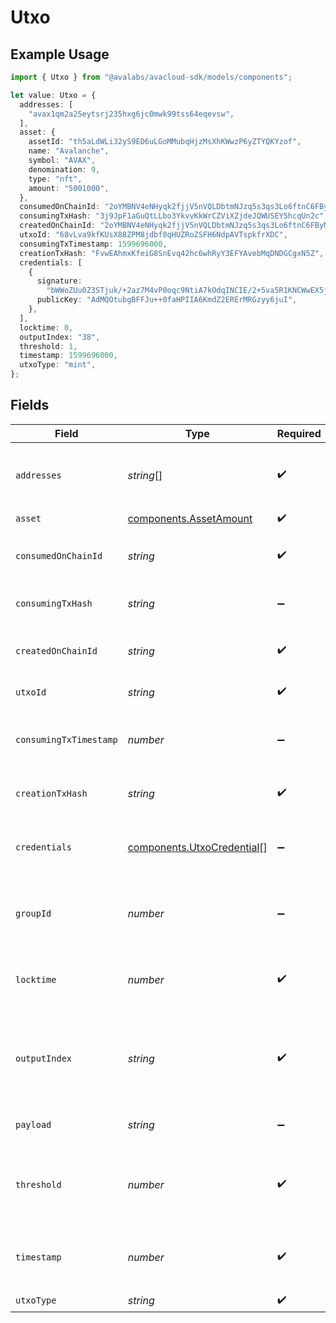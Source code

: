 # Utxo

## Example Usage

```typescript
import { Utxo } from "@avalabs/avacloud-sdk/models/components";

let value: Utxo = {
  addresses: [
    "avax1qm2a25eytsrj235hxg6jc0mwk99tss64eqevsw",
  ],
  asset: {
    assetId: "th5aLdWLi32yS9ED6uLGoMMubqHjzMsXhKWwzP6yZTYQKYzof",
    name: "Avalanche",
    symbol: "AVAX",
    denomination: 9,
    type: "nft",
    amount: "5001000",
  },
  consumedOnChainId: "2oYMBNV4eNHyqk2fjjV5nVQLDbtmNJzq5s3qs3Lo6ftnC6FByM",
  consumingTxHash: "3j9JpF1aGuQtLLbo3YkvvKkWrCZViXZjdeJQWUSEY5hcqUn2c",
  createdOnChainId: "2oYMBNV4eNHyqk2fjjV5nVQLDbtmNJzq5s3qs3Lo6ftnC6FByM",
  utxoId: "68vLva9kfKUsX88ZPM8jdbf8qHUZRoZSFH6NdpAVTspkfrXDC",
  consumingTxTimestamp: 1599696000,
  creationTxHash: "FvwEAhmxKfeiG8SnEvq42hc6whRyY3EFYAvebMqDNDGCgxN5Z",
  credentials: [
    {
      signature:
        "bWWoZUu0Z3STjuk/+2az7M4vP0oqc9NtiA7kOdqINCIE/2+5va5R1KNCWwEX5jE1xVHLvAxU2LHTN5gK8m84HwA",
      publicKey: "AdMQOtubgBFFJu++0faHPIIA6KmdZ2ERErMRGzyy6juI",
    },
  ],
  locktime: 0,
  outputIndex: "38",
  threshold: 1,
  timestamp: 1599696000,
  utxoType: "mint",
};
```

## Fields

| Field                                                                                 | Type                                                                                  | Required                                                                              | Description                                                                           | Example                                                                               |
| ------------------------------------------------------------------------------------- | ------------------------------------------------------------------------------------- | ------------------------------------------------------------------------------------- | ------------------------------------------------------------------------------------- | ------------------------------------------------------------------------------------- |
| `addresses`                                                                           | *string*[]                                                                            | :heavy_check_mark:                                                                    | Addresses that are eligible to sign the consumption of this output.                   | [<br/>"avax1qm2a25eytsrj235hxg6jc0mwk99tss64eqevsw"<br/>]                             |
| `asset`                                                                               | [components.AssetAmount](../../models/components/assetamount.md)                      | :heavy_check_mark:                                                                    | N/A                                                                                   |                                                                                       |
| `consumedOnChainId`                                                                   | *string*                                                                              | :heavy_check_mark:                                                                    | Blockchain ID on which this output is consumed on.                                    | 2oYMBNV4eNHyqk2fjjV5nVQLDbtmNJzq5s3qs3Lo6ftnC6FByM                                    |
| `consumingTxHash`                                                                     | *string*                                                                              | :heavy_minus_sign:                                                                    | Transaction ID that consumed this output.                                             | 3j9JpF1aGuQtLLbo3YkvvKkWrCZViXZjdeJQWUSEY5hcqUn2c                                     |
| `createdOnChainId`                                                                    | *string*                                                                              | :heavy_check_mark:                                                                    | Blockchain ID on which this output is created on.                                     | 2oYMBNV4eNHyqk2fjjV5nVQLDbtmNJzq5s3qs3Lo6ftnC6FByM                                    |
| `utxoId`                                                                              | *string*                                                                              | :heavy_check_mark:                                                                    | UTXO ID for this output.                                                              | 68vLva9kfKUsX88ZPM8jdbf8qHUZRoZSFH6NdpAVTspkfrXDC                                     |
| `consumingTxTimestamp`                                                                | *number*                                                                              | :heavy_minus_sign:                                                                    | Unix timestamp in seconds at which this output was consumed.                          | 1599696000                                                                            |
| `creationTxHash`                                                                      | *string*                                                                              | :heavy_check_mark:                                                                    | Transaction ID that created this output.                                              | FvwEAhmxKfeiG8SnEvq42hc6whRyY3EFYAvebMqDNDGCgxN5Z                                     |
| `credentials`                                                                         | [components.UtxoCredential](../../models/components/utxocredential.md)[]              | :heavy_minus_sign:                                                                    | Credentials that signed the transaction to consume this utxo                          |                                                                                       |
| `groupId`                                                                             | *number*                                                                              | :heavy_minus_sign:                                                                    | Index representing the minting set for the NFT mint output.                           |                                                                                       |
| `locktime`                                                                            | *number*                                                                              | :heavy_check_mark:                                                                    | Locktime in seconds after which this output can be consumed.                          | 0                                                                                     |
| `outputIndex`                                                                         | *string*                                                                              | :heavy_check_mark:                                                                    | Postion of this output in a list of lexiographically sorted outputs of a transaction. | 38                                                                                    |
| `payload`                                                                             | *string*                                                                              | :heavy_minus_sign:                                                                    | Hex encoded data for NFT assets.                                                      |                                                                                       |
| `threshold`                                                                           | *number*                                                                              | :heavy_check_mark:                                                                    | Minimum number of signatures required to consume this output.                         | 1                                                                                     |
| `timestamp`                                                                           | *number*                                                                              | :heavy_check_mark:                                                                    | Unix timestamp in seconds at which this outptut was created.                          | 1599696000                                                                            |
| `utxoType`                                                                            | *string*                                                                              | :heavy_check_mark:                                                                    | Type of output.                                                                       | mint                                                                                  |